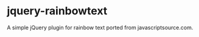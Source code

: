 jquery-rainbowtext
==================

A simple jQuery plugin for rainbow text ported from javascriptsource.com.